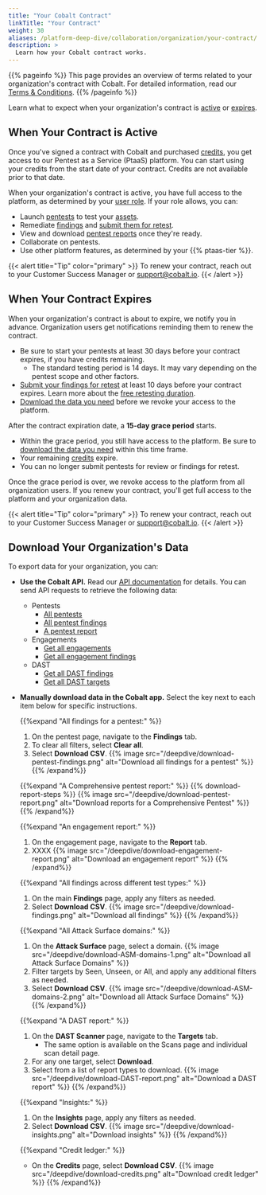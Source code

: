 ```yaml
---
title: "Your Cobalt Contract"
linkTitle: "Your Contract"
weight: 30
aliases: /platform-deep-dive/collaboration/organization/your-contract/
description: >
  Learn how your Cobalt contract works.
---
```


{{% pageinfo %}}
This page provides an overview of terms related to your organization's contract with Cobalt. For detailed information, read our [Terms & Conditions](https://www.cobalt.io/terms).
{{% /pageinfo %}}

Learn what to expect when your organization's contract is [active](#when-your-contract-is-active) or [expires](#when-your-contract-expires).

## When Your Contract is Active

Once you've signed a contract with Cobalt and purchased [credits](/platform-deep-dive/credits/), you get access to our Pentest as a Service (PtaaS) platform. You can start using your credits from the start date of your contract. Credits are not available prior to that date.

When your organization's contract is active, you have full access to the platform, as determined by your [user role](/platform-deep-dive/collaboration/user-roles/). If your role allows, you can:

- Launch [pentests](/platform-deep-dive/pentests/) to test your [assets](/platform-deep-dive/assets/).
- Remediate [findings](/platform-deep-dive/pentests/findings/) and [submit them for retest](/platform-deep-dive/pentests/findings/remediate-findings/#submit-a-finding-for-retest).
- View and download [pentest reports](/platform-deep-dive/pentests/reports/) once they're ready.
- Collaborate on pentests.
- Use other platform features, as determined by your {{% ptaas-tier %}}.

{{< alert title="Tip" color="primary" >}}
To renew your contract, reach out to your Customer Success Manager or support@cobalt.io.
{{< /alert >}}

## When Your Contract Expires

When your organization's contract is about to expire, we notify you in advance. Organization users get notifications reminding them to renew the contract.

- Be sure to start your pentests at least 30 days before your contract expires, if you have credits remaining.
  - The standard testing period is 14 days. It may vary depending on the pentest scope and other factors.
- [Submit your findings for retest](/platform-deep-dive/pentests/findings/remediate-findings/#submit-a-finding-for-retest) at least 10 days before your contract expires. Learn more about the [free retesting duration](/platform-deep-dive/pentests/findings/remediate-findings/#free-retesting-duration).
- [Download the data you need](#download-your-organizations-pentest-data) before we revoke your access to the platform.

After the contract expiration date, a **15-day grace period** starts.

- Within the grace period, you still have access to the platform. Be sure to [download the data you need](#download-your-organizations-pentest-data) within this time frame.
- Your remaining [credits](/platform-deep-dive/credits/) expire.
- You can no longer submit pentests for review or findings for retest.

Once the grace period is over, we revoke access to the platform from all organization users. If you renew your contract, you'll get full access to the platform and your organization data.

{{< alert title="Tip" color="primary" >}}
To renew your contract, reach out to your Customer Success Manager or support@cobalt.io.
{{< /alert >}}

## Download Your Organization's Data

To export data for your organization, you can:

- **Use the Cobalt API.** Read our [API documentation](/cobalt-api/documentation/v2) for details. You can send API requests to retrieve the following data:
  - Pentests
    - [All pentests](/cobalt-api/documentation/v2/#get-all-pentests)
    - [All pentest findings](/cobalt-api/documentation/v2/#get-all-findings)
    - [A pentest report](/cobalt-api/documentation/v2/#get-a-pentest-report)
  - Engagements
    - [Get all engagements](/cobalt-api/documentation/v2/#get-all-engagements)
    - [Get all engagement findings](/cobalt-api/documentation/v2/#get-all-engagement-findings)
  - DAST
    - [Get all DAST findings](/cobalt-api/documentation/v2/#get-all-dast-findings)
    - [Get all DAST targets](/cobalt-api/documentation/v2/#get-all-dast-targets)

- **Manually download data in the Cobalt app.** Select the <i style="font-size:x-large; color: #0047AB" class="fas fa-chevron-right"></i> key next to each item below for specific instructions.

   {{%expand "All findings for a pentest:" %}}
   1. On the pentest page, navigate to the **Findings** tab.
   2. To clear all filters, select **Clear all**.
   3. Select **Download CSV**.
   {{% image src="/deepdive/download-pentest-findings.png" alt="Download all findings for a pentest" %}}
   {{% /expand%}}

   {{%expand "A Comprehensive pentest report:" %}}
   {{% download-report-steps %}}
   {{% image src="/deepdive/download-pentest-report.png" alt="Download reports for a Comprehensive Pentest" %}}
   {{% /expand%}}

   {{%expand "An engagement report:" %}}
   1. On the engagement page, navigate to the **Report** tab.
   2. XXXX
   {{% image src="/deepdive/download-engagement-report.png" alt="Download an engagement report" %}}
   {{% /expand%}}
  
   {{%expand "All findings across different test types:" %}}
   1. On the main **Findings** page, apply any filters as needed.
   2. Select **Download CSV**.
   {{% image src="/deepdive/download-findings.png" alt="Download all findings" %}}
   {{% /expand%}}
  
   {{%expand "All Attack Surface domains:" %}}
   1. On the **Attack Surface** page, select a domain.
   {{% image src="/deepdive/download-ASM-domains-1.png" alt="Download all Attack Surface Domains" %}}
   2. Filter targets by Seen, Unseen, or All, and apply any additional filters as needed.
   3. Select **Download CSV**.
   {{% image src="/deepdive/download-ASM-domains-2.png" alt="Download all Attack Surface Domains" %}}
   {{% /expand%}}
  
   {{%expand "A DAST report:" %}}
   1. On the **DAST Scanner** page, navigate to the **Targets** tab.
      * The same option is available on the Scans page and individual scan detail page.   
   2. For any one target, select **Download**.
   3. Select from a list of report types to download.
   {{% image src="/deepdive/download-DAST-report.png" alt="Download a DAST report" %}}
   {{% /expand%}}

   {{%expand "Insights:" %}}
   1. On the **Insights** page, apply any filters as needed.
   2. Select **Download CSV**.
   {{% image src="/deepdive/download-insights.png" alt="Download insights" %}}
   {{% /expand%}}

   {{%expand "Credit ledger:" %}}
   - On the **Credits** page, select **Download CSV**.
   {{% image src="/deepdive/download-credits.png" alt="Download credit ledger" %}}
   {{% /expand%}}
